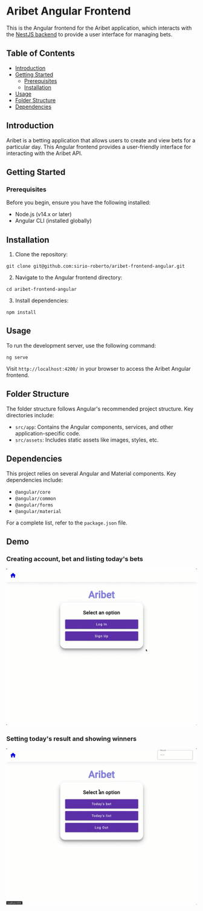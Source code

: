 # Aribet Angular Frontend

This is the Angular frontend for the Aribet application, which interacts with the [NestJS backend](https://github.com/sirio-roberto/aribet-backend-nestjs) to provide a user interface for managing bets.

## Table of Contents

- [Introduction](#introduction)
- [Getting Started](#getting-started)
  - [Prerequisites](#prerequisites)
  - [Installation](#installation)
- [Usage](#usage)
- [Folder Structure](#folder-structure)
- [Dependencies](#dependencies)

## Introduction

Aribet is a betting application that allows users to create and view bets for a particular day. This Angular frontend provides a user-friendly interface for interacting with the Aribet API.

## Getting Started

### Prerequisites

Before you begin, ensure you have the following installed:

- Node.js (v14.x or later)
- Angular CLI (installed globally)

## Installation

1. Clone the repository:

```
git clone git@github.com:sirio-roberto/aribet-frontend-angular.git
```

2. Navigate to the Angular frontend directory:

```
cd aribet-frontend-angular
```

3. Install dependencies:

```
npm install
```

## Usage

To run the development server, use the following command:

```
ng serve
```

Visit `http://localhost:4200/` in your browser to access the Aribet Angular frontend.

## Folder Structure

The folder structure follows Angular's recommended project structure. Key directories include:

- `src/app`: Contains the Angular components, services, and other application-specific code.
- `src/assets`: Includes static assets like images, styles, etc.

## Dependencies

This project relies on several Angular and Material components. Key dependencies include:

- `@angular/core`
- `@angular/common`
- `@angular/forms`
- `@angular/material`

For a complete list, refer to the `package.json` file.

## Demo

### Creating account, bet and listing today's bets

![Demo1](./src/assets/aribet-demo1.gif)

### Setting today's result and showing winners

![Demo2](./src/assets/aribet-demo2.gif)
